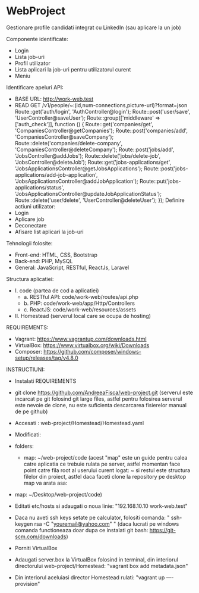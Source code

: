 # WebProject
Gestionare profile candidati integrat cu LinkedIn (sau aplicare la un job)

Componente identificate:
- Login
- Lista job-uri
- Profil utilizator
- Lista aplicari la job-uri pentru utilizatorul curent
- Meniu

Identificare apeluri API:
 - BASE URL: http://work-web.test
 - READ GET /v1/people/~:(id,num-connections,picture-url)?format=json
    Route::get('auth/login', 'AuthController@login');
    Route::post('user/save', 'UserController@saveUser');
    Route::group(['middleware' => ['auth_check']], function () {
        Route::get('companies/get', 'CompaniesController@getCompanies');
        Route::post('companies/add', 'CompaniesController@saveCompany');
        Route::delete('companies/delete-company', 'CompaniesController@deleteCompany');
        Route::post('jobs/add', 'JobsController@addJobs');
        Route::delete('jobs/delete-job', 'JobsController@deleteJob');
        Route::get('jobs-applications/get', 'JobsApplicationsController@getJobsApplications');
        Route::post('jobs-applications/add-job-application', 'JobsApplicationsController@addJobApplication');
        Route::put('jobs-applications/status', 'JobsApplicationsController@updateJobApplicationStatus');
        Route::delete('user/delete', 'UserController@deleteUser');
    });
Definire actiuni utilizator:
- Login
- Aplicare job
- Deconectare
- Afisare list aplicari la job-uri

Tehnologii folosite:
- Front-end: HTML, CSS, Bootstrap
- Back-end: PHP, MySQL
- General: JavaScript, RESTful, ReactJs, Laravel

Structura aplicatiei:
- I. code (partea de cod a aplicatiei)
    - a. RESTful API: code/work-web/routes/api.php
    - b. PHP: code/work-web/app/Http/Controllers
    - c. ReactJS: code/work-web/resources/assets
- II. Homestead (serverul local care se ocupa de hosting)

REQUIREMENTS:
- Vagrant: https://www.vagrantup.com/downloads.html
- VirtualBox: https://www.virtualbox.org/wiki/Downloads
- Composer: https://github.com/composer/windows-setup/releases/tag/v4.8.0

INSTRUCTIUNI:
- Instalati REQUIREMENTS
- git clone https://github.com/AndreeaFisca/web-project.git (serverul este incarcat pe git folosind git large files,
astfel pentru folosirea serverul este nevoie de clone, nu este suficienta descarcarea fisierelor manual de pe github)
- Accesati : web-project/Homestead/Homestead.yaml
- Modificati:

- folders:
    - map: ~/web-project/code
(acest "map" este un guide pentru calea catre aplicatia ce trebuie rulata pe server,
astfel momentan face point catre fila root al userului curent logat: ~ si restul este structura
filelor din proiect, astfel daca faceti clone la repository pe desktop map va arata asa:
- map: ~/Desktop/web-project/code)

- Editati etc/hosts si adaugati o noua linie: "192.168.10.10  work-web.test"
- Daca nu aveti ssh keys setate pe calculator, folositi comanda: " ssh-keygen rsa -C "youremail@yahoo.com" " (daca lucrati pe windows
comanda functioneaza doar dupa ce instalati git bash: https://git-scm.com/downloads)
- Porniti VirtualBox
- Adaugati server.box la VirtualBox folosind in terminal, din interiorul directorului web-project/Homestead:
"vagrant box add metadata.json"
- Din interiorul aceluiasi director Homestead rulati: "vagrant up —-provision"
